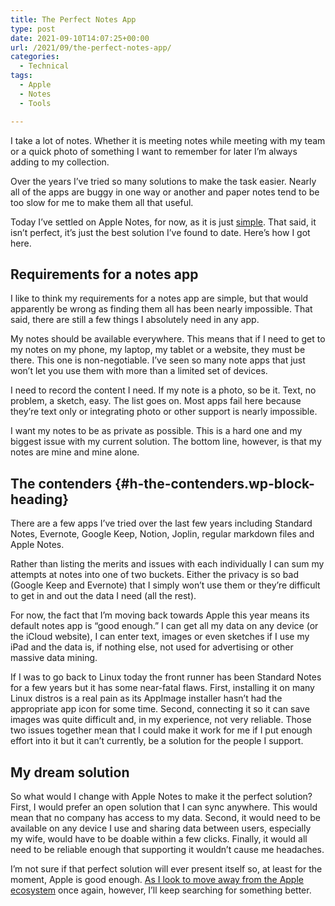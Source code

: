 ```yaml
---
title: The Perfect Notes App
type: post
date: 2021-09-10T14:07:25+00:00
url: /2021/09/the-perfect-notes-app/
categories:
  - Technical
tags:
  - Apple
  - Notes
  - Tools

---
```

I take a lot of notes. Whether it is meeting notes while meeting with my team or a quick photo of something I want to remember for later I’m always adding to my collection.

Over the years I’ve tried so many solutions to make the task easier. Nearly all of the apps are buggy in one way or another and paper notes tend to be too slow for me to make them all that useful.

Today I’ve settled on Apple Notes, for now, as it is just [simple][1]. That said, it isn’t perfect, it’s just the best solution I’ve found to date. Here’s how I got here.
## Requirements for a notes app

I like to think my requirements for a notes app are simple, but that would apparently be wrong as finding them all has been nearly impossible. That said, there are still a few things I absolutely need in any app.

My notes should be available everywhere. This means that if I need to get to my notes on my phone, my laptop, my tablet or a website, they must be there. This one is non-negotiable. I’ve seen so many note apps that just won’t let you use them with more than a limited set of devices.

I need to record the content I need. If my note is a photo, so be it. Text, no problem, a sketch, easy. The list goes on. Most apps fail here because they’re text only or integrating photo or other support is nearly impossible.

I want my notes to be as private as possible. This is a hard one and my biggest issue with my current solution. The bottom line, however, is that my notes are mine and mine alone.

## The contenders {#h-the-contenders.wp-block-heading}

There are a few apps I’ve tried over the last few years including Standard Notes, Evernote, Google Keep, Notion, Joplin, regular markdown files and Apple Notes.

Rather than listing the merits and issues with each individually I can sum my attempts at notes into one of two buckets. Either the privacy is so bad (Google Keep and Evernote) that I simply won’t use them or they’re difficult to get in and out the data I need (all the rest).

For now, the fact that I’m moving back towards Apple this year means its default notes app is “good enough.” I can get all my data on any device (or the iCloud website), I can enter text, images or even sketches if I use my iPad and the data is, if nothing else, not used for advertising or other massive data mining.

If I was to go back to Linux today the front runner has been Standard Notes for a few years but it has some near-fatal flaws. First, installing it on many Linux distros is a real pain as its AppImage installer hasn’t had the appropriate app icon for some time. Second, connecting it so it can save images was quite difficult and, in my experience, not very reliable. Those two issues together mean that I could make it work for me if I put enough effort into it but it can’t currently, be a solution for the people I support.

## My dream solution

So what would I change with Apple Notes to make it the perfect solution? First, I would prefer an open solution that I can sync anywhere. This would mean that no company has access to my data. Second, it would need to be available on any device I use and sharing data between users, especially my wife, would have to be doable within a few clicks. Finally, it would all need to be reliable enough that supporting it wouldn’t cause me headaches.

I’m not sure if that perfect solution will ever present itself so, at least for the moment, Apple is good enough. [As I look to move away from the Apple ecosystem][2] once again, however, I’ll keep searching for something better.

 [1]: /2021/08/returning-to-simple-apps/
 [2]: /2021/08/apple-is-no-longer-a-safe-option/